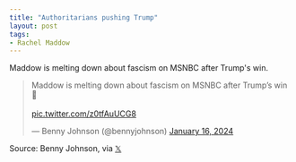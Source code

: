 ```yaml
---
title: "Authoritarians pushing Trump"
layout: post
tags:
- Rachel Maddow
---
```


Maddow is melting down about fascism on MSNBC after Trump's win.

<blockquote class="twitter-tweet"><p lang="en" dir="ltr">Maddow is melting down about fascism on MSNBC after Trump’s win 🤣<br /><br /> <a href="https://t.co/z0tfAuUCG8">pic.twitter.com/z0tfAuUCG8</a></p>&mdash; Benny Johnson (@bennyjohnson) <a href="https://twitter.com/bennyjohnson/status/1747102090973913401?ref_src=twsrc%5Etfw">January 16, 2024</a></blockquote> <script async src="https://platform.twitter.com/widgets.js" charset="utf-8"></script>

Source: Benny Johnson, via [𝕏](https://x.com)
